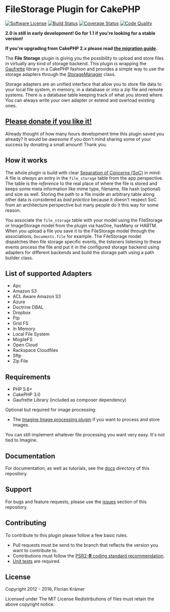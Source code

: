 FileStorage Plugin for CakePHP
==============================

[![Software License](https://img.shields.io/badge/license-MIT-brightgreen.svg?style=flat-square)](LICENSE.txt)
[![Build Status](https://img.shields.io/travis/burzum/cakephp-file-storage/1.1.svg?style=flat-square)](https://travis-ci.org/burzum/cakephp-file-storage)
[![Coverage Status](https://img.shields.io/coveralls/burzum/cakephp-file-storage/1.1.svg?style=flat-square)](https://coveralls.io/r/burzum/cakephp-file-storage)
[![Code Quality](https://img.shields.io/scrutinizer/g/burzum/cakephp-file-storage/1.1.svg?style=flat-square)](https://coveralls.io/r/burzum/cakephp-file-storage)

**2.0 is still in early development! Go for 1.1 if you're looking for a stable version!**

**If you're upgrading from CakePHP 2.x please read [the migration guide](docs/Documentation/Migrating-from-CakePHP-2.md).**

The **File Storage** plugin is giving you the possibility to upload and store files in virtually any kind of storage backend. This plugin is wrapping the [Gaufrette](https://github.com/KnpLabs/Gaufrette) library in a CakePHP fashion and provides a simple way to use the storage adapters through the [StorageManager](src/Storage/StorageManager.php) class.

Storage adapters are an unified interface that allow you to store file data to your local file system, in memory, in a database or into a zip file and remote systems. There is a database table keeping track of what you stored where. You can always write your own adapter or extend and overload existing ones.

[Please donate if you like it!](https://pledgie.com/campaigns/29682)
------------------------------

Already thought of how many hours development time this plugin saved you already? It would be *awesome* if you don't mind sharing some of your success by donating a small amount! Thank you.

How it works
------------

The whole plugin is build with clear [Separation of Concerns (SoC)](https://en.wikipedia.org/wiki/Separation_of_concerns) in mind: A file is *always* an entry in the `file_storage` table from the app perspective. The table is the *reference* to the real place of where the file is stored and keeps some meta information like mime type, filename, file hash (optional) and size as well. Storing the path to a file inside an arbitrary table along other data is considered as *bad practice* because it doesn't respect SoC from an architecture perspective but many people do it this way for some reason.

You associate the `file_storage` table with your model using the FileStorage or ImageStorage model from the plugin via hasOne, hasMany or HABTM. When you upload a file you save it to the FileStorage model through the associations, `Documents.file` for example. The FileStorage model dispatches then file storage specific events, the listeners listening to these events process the file and put it in the configured storage backend using adapters for different backends and build the storage path using a path builder class.

List of supported Adapters
--------------------------

 * Apc
 * Amazon S3
 * ACL Aware Amazon S3
 * Azure
 * Doctrine DBAL
 * Dropbox
 * Ftp
 * Grid FS
 * In Memory
 * Local File System
 * MogileFS
 * Open Cloud
 * Rackspace Cloudfiles
 * Sftp
 * Zip File

Requirements
------------

 * PHP 5.6+
 * CakePHP 3.0
 * Gaufrette Library (included as composer dependency)

Optional but required for image processing:

 * The [Imagine Image processing plugin](https://github.com/burzum/cakephp-imagine-plugin) if you want to process and store images.
 
You can still implement whatever file processing you want very easy. It's not tied to Imagine. 

Documentation
-------------

For documentation, as well as tutorials, see the [docs](docs/Home.md) directory of this repository.

Support
-------

For bugs and feature requests, please use the [issues](https://github.com/burzum/cakephp-file-storage/issues) section of this repository.

Contributing
------------

To contribute to this plugin please follow a few basic rules.

* Pull requests must be send to the branch that reflects the version you want to contribute to.
* Contributions must follow the [PSR2-**R** coding standard recommendation](https://github.com/php-fig-rectified/fig-rectified-standards).
* [Unit tests](http://book.cakephp.org/3.0/en/development/testing.html) are required.

License
-------

Copyright 2012 - 2016, Florian Krämer

Licensed under The MIT License
Redistributions of files must retain the above copyright notice.

